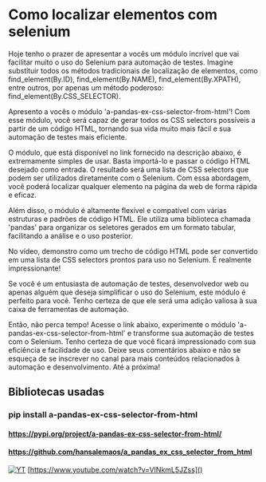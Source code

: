 # Como localizar elementos com selenium

Hoje tenho o prazer de apresentar a vocês um módulo incrível que vai facilitar muito o uso do Selenium para automação de testes. Imagine substituir todos os métodos tradicionais de localização de elementos, como find_element(By.ID), find_element(By.NAME), find_element(By.XPATH), entre outros, por apenas um método poderoso: find_element(By.CSS_SELECTOR).

Apresento a vocês o módulo 'a-pandas-ex-css-selector-from-html'! Com esse módulo, você será capaz de gerar todos os CSS selectors possíveis a partir de um código HTML, tornando sua vida muito mais fácil e sua automação de testes mais eficiente.

O módulo, que está disponível no link fornecido na descrição abaixo, é extremamente simples de usar. Basta importá-lo e passar o código HTML desejado como entrada. O resultado será uma lista de CSS selectors que podem ser utilizados diretamente com o Selenium. Com essa abordagem, você poderá localizar qualquer elemento na página da web de forma rápida e eficaz.

Além disso, o módulo é altamente flexível e compatível com várias estruturas e padrões de código HTML. Ele utiliza uma biblioteca chamada 'pandas' para organizar os seletores gerados em um formato tabular, facilitando a análise e o uso posterior.

No vídeo, demonstro como um trecho de código HTML pode ser convertido em uma lista de CSS selectors prontos para uso no Selenium. É realmente impressionante!

Se você é um entusiasta de automação de testes, desenvolvedor web ou apenas alguém que deseja simplificar o uso do Selenium, este módulo é perfeito para você. Tenho certeza de que ele será uma adição valiosa à sua caixa de ferramentas de automação.

Então, não perca tempo! Acesse o link abaixo, experimente o módulo 'a-pandas-ex-css-selector-from-html' e transforme sua automação de testes com o Selenium. Tenho certeza de que você ficará impressionado com sua eficiência e facilidade de uso. Deixe seus comentários abaixo e não se esqueça de se inscrever no canal para mais conteúdos relacionados à automação e desenvolvimento. Até a próxima!



## Bibliotecas usadas

### pip install a-pandas-ex-css-selector-from-html
#### https://pypi.org/project/a-pandas-ex-css-selector-from-html/
#### https://github.com/hansalemaos/a_pandas_ex_css_selector_from_html

[![YT](https://i.ytimg.com/vi/VINkmL5JZss/maxresdefault.jpg)](https://www.youtube.com/watch?v=VINkmL5JZss)
[https://www.youtube.com/watch?v=VINkmL5JZss]()
